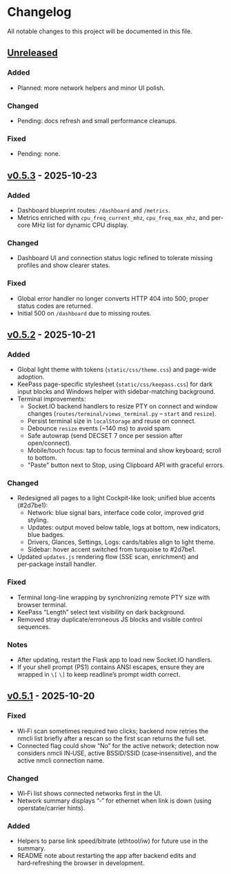 # Changelog

All notable changes to this project will be documented in this file.

## [Unreleased]
### Added
- Planned: more network helpers and minor UI polish.

### Changed
- Pending: docs refresh and small performance cleanups.

### Fixed
- Pending: none.

## [v0.5.3] - 2025-10-23

### Added
- Dashboard blueprint routes: `/dashboard` and `/metrics`.
- Metrics enriched with `cpu_freq_current_mhz`, `cpu_freq_max_mhz`, and per-core MHz list for dynamic CPU display.

### Changed
- Dashboard UI and connection status logic refined to tolerate missing profiles and show clearer states.

### Fixed
- Global error handler no longer converts HTTP 404 into 500; proper status codes are returned.
- Initial 500 on `/dashboard` due to missing routes.

## [v0.5.2] - 2025-10-21

### Added
- Global light theme with tokens (`static/css/theme.css`) and page-wide adoption.
- KeePass page-specific stylesheet (`static/css/keepass.css`) for dark input blocks and Windows helper
  with sidebar-matching background.
- Terminal improvements:
  - Socket.IO backend handlers to resize PTY on connect and window changes
    (`routes/terminal/views_terminal.py` – `start` and `resize`).
  - Persist terminal size in `localStorage` and reuse on connect.
  - Debounce `resize` events (~140 ms) to avoid spam.
  - Safe autowrap (send DECSET 7 once per session after open/connect).
  - Mobile/touch focus: tap to focus terminal and show keyboard; scroll to bottom.
  - "Paste" button next to Stop, using Clipboard API with graceful errors.

### Changed
- Redesigned all pages to a light Cockpit-like look; unified blue accents (#2d7be1):
  - Network: blue signal bars, interface code color, improved grid styling.
  - Updates: output moved below table, logs at bottom, new indicators, blue badges.
  - Drivers, Glances, Settings, Logs: cards/tables align to light theme.
  - Sidebar: hover accent switched from turquoise to #2d7be1.
- Updated `updates.js` rendering flow (SSE scan, enrichment) and per‑package install handler.

### Fixed
- Terminal long-line wrapping by synchronizing remote PTY size with browser terminal.
- KeePass “Length” select text visibility on dark background.
- Removed stray duplicate/erroneous JS blocks and visible control sequences.

### Notes
- After updating, restart the Flask app to load new Socket.IO handlers.
- If your shell prompt (PS1) contains ANSI escapes, ensure they are wrapped in `\[` `\]` to
  keep readline’s prompt width correct.

## [v0.5.1] - 2025-10-20

### Fixed
- Wi‑Fi scan sometimes required two clicks; backend now retries the nmcli list briefly after a rescan so the first scan returns the full set.
- Connected flag could show “No” for the active network; detection now considers nmcli IN‑USE, active BSSID/SSID (case‑insensitive), and the active nmcli connection name.

### Changed
- Wi‑Fi list shows connected networks first in the UI.
- Network summary displays “‑” for ethernet when link is down (using operstate/carrier hints).

### Added
- Helpers to parse link speed/bitrate (ethtool/iw) for future use in the summary.
- README note about restarting the app after backend edits and hard‑refreshing the browser in development.

[Unreleased]: https://github.com/Maxithx/linux-pi-monitor/compare/v0.5.2...HEAD
[v0.5.3]: https://github.com/Maxithx/linux-pi-monitor/releases/tag/v0.5.3
[v0.5.2]: https://github.com/Maxithx/linux-pi-monitor/releases/tag/v0.5.2
[v0.5.1]: https://github.com/Maxithx/linux-pi-monitor/compare/v0.5.0-keepass-glances...v0.5.1

